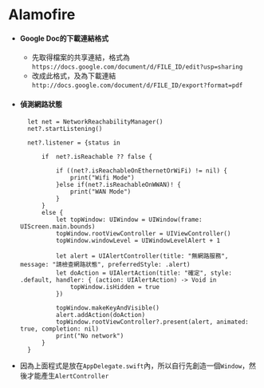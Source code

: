 # Alamofire

* #### Google Doc的下載連結格式

  * 先取得檔案的共享連結，格式為 `https://docs.google.com/document/d/FILE_ID/edit?usp=sharing`
  * 改成此格式，及為下載連結 `http://docs.google.com/document/d/FILE_ID/export?format=pdf`

* #### 偵測網路狀態

        let net = NetworkReachabilityManager()
        net?.startListening()
        
        net?.listener = {status in
            
            if  net?.isReachable ?? false {
                
                if ((net?.isReachableOnEthernetOrWiFi) != nil) {
                    print("Wifi Mode")
                }else if(net?.isReachableOnWWAN)! {
                    print("WAN Mode")
                }
            }
            else {
                let topWindow: UIWindow = UIWindow(frame: UIScreen.main.bounds)
                topWindow.rootViewController = UIViewController()
                topWindow.windowLevel = UIWindowLevelAlert + 1
                
                let alert = UIAlertController(title: "無網路服務", message: "請檢查網路狀態", preferredStyle: .alert)
                let doAction = UIAlertAction(title: "確定", style: .default, handler: { (action: UIAlertAction) -> Void in
                    topWindow.isHidden = true
                })

                topWindow.makeKeyAndVisible()
                alert.addAction(doAction)
                topWindow.rootViewController?.present(alert, animated: true, completion: nil)
                print("No network")
            }
        }
 * 因為上面程式是放在`AppDelegate.swift`內，所以自行先創造一個`Window`，然後才能產生`AlertController`